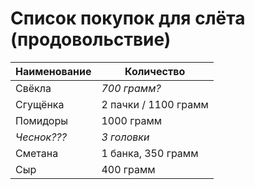 # Список покупок для слёта (продовольствие)

| Наименование | Количество           |
| ------------ | -------------------- |
| Свёкла       | *700 грамм?*         |
| Сгущёнка     | 2 пачки / 1100 грамм |
| Помидоры     | 1000 грамм           |
| *Чеснок???*  | *3 головки*          |
| Сметана      | 1 банка, 350 грамм   |
| Сыр          | 400 грамм            |

